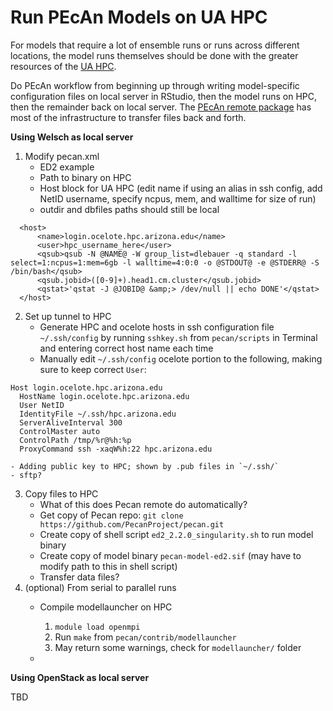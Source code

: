 Run PEcAn Models on UA HPC
================

For models that require a lot of ensemble runs or runs across different
locations, the model runs themselves should be done with the greater
resources of the [UA
HPC](https://it.arizona.edu/service/high-performance-computing).

Do PEcAn workflow from beginning up through writing model-specific
configuration files on local server in RStudio, then the model runs on
HPC, then the remainder back on local server. The [PEcAn remote
package](https://github.com/PecanProject/pecan/tree/develop/base/remote)
has most of the infrastructure to transfer files back and forth.

**Using Welsch as local server**

1.  Modify pecan.xml
      - ED2 example
      - Path to binary on HPC
      - Host block for UA HPC (edit name if using an alias in ssh
        config, add NetID username, specify ncpus, mem, and walltime for
        size of run)
      - outdir and dbfiles paths should still be local

<!-- end list -->

``` 
  <host>
      <name>login.ocelote.hpc.arizona.edu</name>
      <user>hpc_username_here</user>
      <qsub>qsub -N @NAME@ -W group_list=dlebauer -q standard -l select=1:ncpus=1:mem=6gb -l walltime=4:0:0 -o @STDOUT@ -e @STDERR@ -S /bin/bash</qsub>
      <qsub.jobid>([0-9]+).head1.cm.cluster</qsub.jobid>
      <qstat>'qstat -J @JOBID@ &amp;> /dev/null || echo DONE'</qstat>
  </host>
```

2.  Set up tunnel to HPC
      - Generate HPC and ocelote hosts in ssh configuration file
        `~/.ssh/config` by running `sshkey.sh` from `pecan/scripts` in
        Terminal and entering correct host name each time
      - Manually edit `~/.ssh/config` ocelote portion to the following,
        making sure to keep correct `User`:

<!-- end list -->

    Host login.ocelote.hpc.arizona.edu
      HostName login.ocelote.hpc.arizona.edu
      User NetID
      IdentityFile ~/.ssh/hpc.arizona.edu
      ServerAliveInterval 300
      ControlMaster auto 
      ControlPath /tmp/%r@%h:%p
      ProxyCommand ssh -xaqW%h:22 hpc.arizona.edu

    - Adding public key to HPC; shown by .pub files in `~/.ssh/` 
    - sftp?

3.  Copy files to HPC
      - What of this does Pecan remote do automatically?
      - Get copy of Pecan repo: `git clone
        https://github.com/PecanProject/pecan.git`
      - Create copy of shell script `ed2_2.2.0_singularity.sh` to run
        model binary
      - Create copy of model binary `pecan-model-ed2.sif` (may have to
        modify path to this in shell script)
      - Transfer data files?
4.  (optional) From serial to parallel runs
      - Compile modellauncher on HPC
        
        1.  `module load openmpi`
        2.  Run `make` from `pecan/contrib/modellauncher`
        3.  May return some warnings, check for `modellauncher/` folder
    
      - 
**Using OpenStack as local server**

TBD
